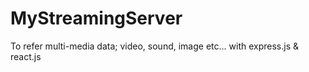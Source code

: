 # MyStreamingServer
To refer multi-media data; video, sound, image etc...  with express.js &amp; react.js

